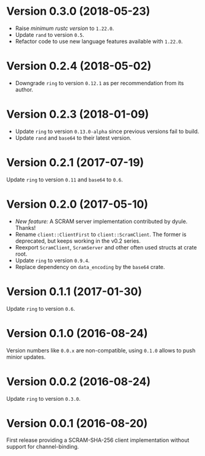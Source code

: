 Version 0.3.0 (2018-05-23)
==========================

* Raise *minimum rustc version* to `1.22.0`.
* Update `rand` to version `0.5`.
* Refactor code to use new language features available with `1.22.0`.

Version 0.2.4 (2018-05-02)
==========================

* Downgrade `ring` to version `0.12.1` as per recommendation from its author.

Version 0.2.3 (2018-01-09)
==========================

* Update `ring` to version `0.13.0-alpha` since previous versions fail to build.
* Update `rand` and `base64` to their latest version.

Version 0.2.1 (2017-07-19)
==========================
Update `ring` to version `0.11` and `base64` to `0.6`.

Version 0.2.0 (2017-05-10)
==========================

* *New feature:* A SCRAM server implementation contributed by dyule. Thanks!
* Rename `client::ClientFirst` to `client::ScramClient`. The former is deprecated, but keeps working
  in the v0.2 series.
* Reexport `ScramClient`, `ScramServer` and other often used structs at crate root.
* Update `ring` to version `0.9.4`.
* Replace dependency on `data_encoding` by the `base64` crate.

Version 0.1.1 (2017-01-30)
==========================
Update `ring` to version `0.6`.

Version 0.1.0 (2016-08-24)
==========================
Version numbers like `0.0.x` are non-compatible, using `0.1.0` allows to push minior updates.

Version 0.0.2 (2016-08-24)
==========================
Update `ring` to version `0.3.0`.

Version 0.0.1 (2016-08-20)
==========================
First release providing a SCRAM-SHA-256 client implementation without support for channel-binding.
